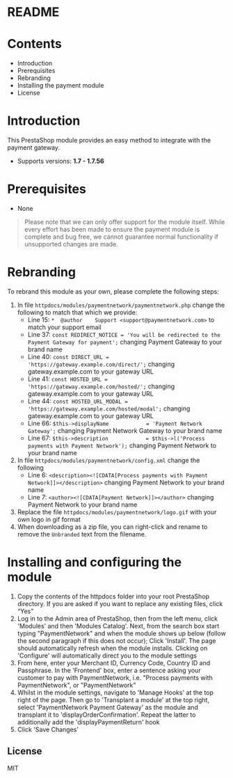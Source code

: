 # README

# Contents

- Introduction
- Prerequisites
- Rebranding
- Installing the payment module
- License

# Introduction

This PrestaShop module provides an easy method to integrate with the payment gateway.
 - Supports versions: **1.7 - 1.7.56**

# Prerequisites

- None

> Please note that we can only offer support for the module itself. While every effort has been made to ensure the payment module is complete and bug free, we cannot guarantee normal functionality if unsupported changes are made.

# Rebranding

To rebrand this module as your own, please complete the following steps:

1. In file `httpdocs/modules/paymentnetwork/paymentnetwork.php` change the following to match that which we provide:
	- Line 15: `*  @author    Support <support@paymentnetwork.com>` to match your support email
	- Line 37: `const REDIRECT_NOTICE = 'You will be redirected to the Payment Gateway for payment';` changing Payment Gateway to your brand name
	- Line 40: `const DIRECT_URL = 'https://gateway.example.com/direct/';` changing gateway.example.com to your gateway URL
	- Line 41: `const HOSTED_URL = 'https://gateway.example.com/hosted/';` changing gateway.example.com to your gateway URL
	- Line 44: `const HOSTED_URL_MODAL = 'https://gateway.example.com/hosted/modal';` changing gateway.example.com to your gateway URL
	- Line 66: `$this->displayName            = 'Payment Network Gateway';` changing Payment Network Gateway to your brand name
	- Line 67: `$this->description            = $this->l('Process payments with Payment Network');` changing Payment Network to your brand name
2. In file `httpdocs/modules/paymentnetwork/config.xml` change the following
	- Line 6: `<description><![CDATA[Process payments with Payment Network]]></description>` changing Payment Network to your brand name
	- Line 7: `<author><![CDATA[Payment Network]]></author>` changing Payment Network to your brand name
3. Replace the file `httpdocs/modules/paymentnetwork/logo.gif` with your own logo in gif format
4. When downloading as a zip file, you can right-click and rename to remove the `Unbranded` text from the filename.

# Installing and configuring the module

1. Copy the contents of the httpdocs folder into your root PrestaShop directory. If you are asked if you want to replace any existing files, click “Yes”
2. Log in to the Admin area of PrestaShop, then from the left menu, click 'Modules' and then 'Modules Catalog'. Next, from the search box start typing "PaymentNetwork" and when the module shows up below (follow the second paragraph if this does not occur); Click 'Install'. The page should automatically refresh when the module installs. Clicking on 'Configure' will automatically direct you to the module settings
3. From here, enter your Merchant ID, Currency Code, Country ID and Passphrase. In the 'Frontend' box, enter a sentence asking your customer to pay with PaymentNetwork, i.e. "Process payments with PaymentNetwork", or "PaymentNetwork"
4. Whilst in the module settings, navigate to 'Manage Hooks' at the top right of the page. Then go to 'Transplant a module' at the top right, select 'PaymentNetwork Payment Gateway' as the module and transplant it to 'displayOrderConfirmation'. Repeat the latter to additionally add the 'displayPaymentReturn' hook
5. Click 'Save Changes'


License
----
MIT
